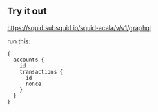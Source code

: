 ## Try it out

https://squid.subsquid.io/squid-acala/v/v1/graphql

run this:

```gql
{
  accounts {
    id
    transactions {
      id
      nonce
    }
  }
}
```